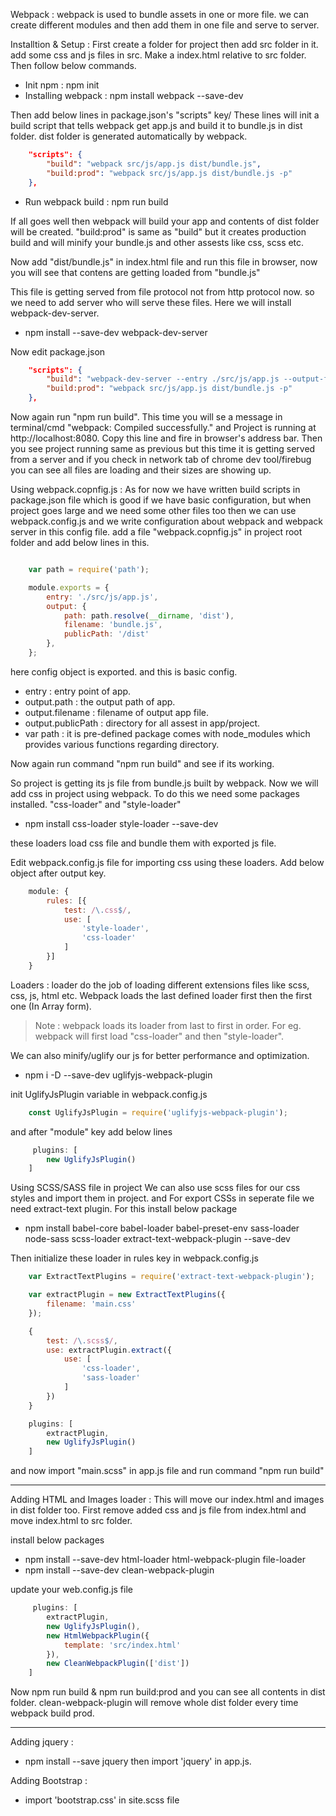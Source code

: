 Webpack : webpack is used to bundle assets in one or more file. we can create different modules and then add them in one file and serve to server.

Installtion & Setup : 
First create a folder for project then add src folder in it. add some css and js files in src. Make a index.html relative to src folder. Then follow below commands.

- Init npm : npm init
- Installing webpack : npm install webpack --save-dev

Then add below lines in package.json's "scripts" key/ These lines will init a build script that tells webpack get app.js and build it to bundle.js in dist folder. dist folder is generated automatically by webpack.

``` json
    "scripts": {
        "build": "webpack src/js/app.js dist/bundle.js",
        "build:prod": "webpack src/js/app.js dist/bundle.js -p"
    },
```

- Run webpack build : npm run build

If all goes well then webpack will build your app and contents of dist folder will be created. "build:prod" is same as "build" but it creates production build and will minify your bundle.js and other assests like css, scss etc.

Now add "dist/bundle.js" in index.html file and run this file in browser, now you will see that contens are getting loaded from "bundle.js"

This file is getting served from file protocol not from http protocol now. so we need to add server who will serve these files.
Here we will install webpack-dev-server.

- npm install --save-dev webpack-dev-server

Now edit package.json

``` json
    "scripts": {
        "build": "webpack-dev-server --entry ./src/js/app.js --output-filename ./dist/bundle.js",
        "build:prod": "webpack src/js/app.js dist/bundle.js -p"
    },
```

Now again run "npm run build". This time you will se a message in terminal/cmd "webpack: Compiled successfully." and Project is running at http://localhost:8080. Copy this line and fire in browser's address bar. Then you see project running same as previous but this time it is getting served from a server and if you check in network tab of chrome dev tool/firebug you can see all files are loading and their sizes are showing up.


Using webpack.copnfig.js : As for now we have written build scripts in package.json file which is good if we have basic configuration, but when project goes large and we need some other files too then we can use webpack.config.js and we write configuration about webpack and webpack server in this config file.
add a file "webpack.copnfig.js" in project root folder and add below lines in this.

``` javascript

    var path = require('path');

    module.exports = {
        entry: './src/js/app.js',
        output: {
            path: path.resolve(__dirname, 'dist'),
            filename: 'bundle.js',
            publicPath: '/dist'
        },
    };

```

here config object is exported. and this is basic config.
- entry : entry point of app.
- output.path : the output path of app.
- output.filename : filename of output app file.
- output.publicPath : directory for all assest in app/project.
- var path : it is pre-defined package comes with node_modules which provides various functions regarding directory.

Now again run command "npm run build" and see if its working.

So project is getting its js file from bundle.js built by webpack. Now we will add css in project using webpack. To do this we need some packages installed. "css-loader" and "style-loader"

- npm install css-loader style-loader --save-dev 

these loaders load css file and bundle them with exported js file.

Edit webpack.config.js file for importing css using these loaders.
Add below object after output key.
``` javascript
    module: {
        rules: [{
            test: /\.css$/,
            use: [
                'style-loader',
                'css-loader'
            ]
        }]
    }
```


Loaders : loader do the job of loading different extensions files like scss, css, js, html etc. Webpack loads the last defined loader first then the first one (In Array form). 

> Note : webpack loads its loader from last to first in order. For eg. webpack will first load "css-loader" and then "style-loader".

We can also minify/uglify our js for better performance and optimization.

- npm i -D --save-dev uglifyjs-webpack-plugin

init UglifyJsPlugin variable in webpack.config.js

``` javascript
    const UglifyJsPlugin = require('uglifyjs-webpack-plugin');
```

and after "module" key add below lines

``` javascript
     plugins: [
        new UglifyJsPlugin()
    ]
```

Using SCSS/SASS file in project 
We can also use scss files for our css styles and import them in project. and For export CSSs in seperate file we need extract-text plugin. For this install below package

- npm install babel-core babel-loader babel-preset-env sass-loader node-sass scss-loader extract-text-webpack-plugin --save-dev

Then initialize these loader in rules key in webpack.config.js

``` javascript
    var ExtractTextPlugins = require('extract-text-webpack-plugin');

    var extractPlugin = new ExtractTextPlugins({
        filename: 'main.css'
    });
```

``` javascript
    {
        test: /\.scss$/,
        use: extractPlugin.extract({
            use: [
                'css-loader',
                'sass-loader'
            ]
        })
    }
```

``` javascript
    plugins: [
        extractPlugin,
        new UglifyJsPlugin()
    ]
```

and now import "main.scss" in app.js file and run command "npm run build"

------------------------------------------------------------------------------------

Adding HTML and Images loader : This will move our index.html and images in dist folder too. First remove added css and js file from index.html and move index.html to src folder.

install below packages

- npm install --save-dev html-loader html-webpack-plugin file-loader
- npm install --save-dev clean-webpack-plugin

update your web.config.js file

``` javascript
     plugins: [
        extractPlugin,
        new UglifyJsPlugin(),
        new HtmlWebpackPlugin({
            template: 'src/index.html'
        }),
        new CleanWebpackPlugin(['dist'])
    ]
```
Now npm run build & npm run build:prod and you can see all contents in dist folder. clean-webpack-plugin will remove whole dist folder every time webpack build prod.

------------------------------------------------------------------------------------

Adding jquery : 

- npm install --save jquery
then import 'jquery' in app.js.

Adding Bootstrap : 

- import 'bootstrap.css'
in site.scss file
